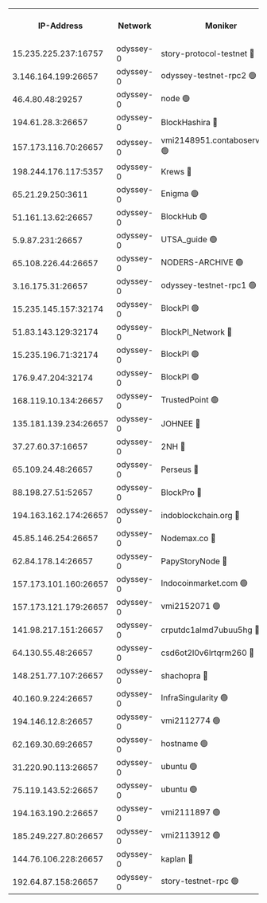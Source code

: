 


<table><tr><th>IP-Address</th><th>Network</th><th>Moniker</th><th>Latest Block Height</th><th>Earliest Block Height</th><th>Catching Up</th><th>Tx Index</th><th>Voting Power</th><th>Version</th><th>Scan Time</th></tr><tr><td>15.235.225.237:16757</td><td>odyssey-0</td><td>story-protocol-testnet 🔴</td><td>2406637</td><td>1</td><td>False</td><td>off</td><td>3290848007</td><td>0.38.12</td><td>2025-02-02T11:43:57.586231360UTC</td></tr><tr><td>3.146.164.199:26657</td><td>odyssey-0</td><td>odyssey-testnet-rpc2 🟢</td><td>2406645</td><td>1</td><td>False</td><td>off</td><td>0</td><td>0.38.12</td><td>2025-02-02T11:44:27.600024220UTC</td></tr><tr><td>46.4.80.48:29257</td><td>odyssey-0</td><td>node 🟢</td><td>2406646</td><td>1</td><td>False</td><td>on</td><td>0</td><td>0.38.12</td><td>2025-02-02T11:44:33.489240096UTC</td></tr><tr><td>194.61.28.3:26657</td><td>odyssey-0</td><td>BlockHashira 🔴</td><td>2406647</td><td>1</td><td>False</td><td>off</td><td>3570466000</td><td>0.38.12</td><td>2025-02-02T11:44:39.134478294UTC</td></tr><tr><td>157.173.116.70:26657</td><td>odyssey-0</td><td>vmi2148951.contaboserver.net 🟢</td><td>2406648</td><td>1</td><td>False</td><td>off</td><td>0</td><td>0.38.12</td><td>2025-02-02T11:44:50.800411900UTC</td></tr><tr><td>198.244.176.117:5357</td><td>odyssey-0</td><td>Krews 🔴</td><td>2406650</td><td>1</td><td>False</td><td>off</td><td>24857000</td><td>0.38.12</td><td>2025-02-02T11:44:55.639784930UTC</td></tr><tr><td>65.21.29.250:3611</td><td>odyssey-0</td><td>Enigma 🟢</td><td>2065886</td><td>1</td><td>False</td><td>on</td><td>0</td><td>0.38.9</td><td>2025-02-02T11:45:05.248472045UTC</td></tr><tr><td>51.161.13.62:26657</td><td>odyssey-0</td><td>BlockHub 🟢</td><td>2406654</td><td>1</td><td>False</td><td>off</td><td>0</td><td>0.38.12</td><td>2025-02-02T11:45:11.859252050UTC</td></tr><tr><td>5.9.87.231:26657</td><td>odyssey-0</td><td>UTSA_guide 🟢</td><td>2406655</td><td>1</td><td>False</td><td>on</td><td>0</td><td>0.38.12</td><td>2025-02-02T11:45:15.337211060UTC</td></tr><tr><td>65.108.226.44:26657</td><td>odyssey-0</td><td>NODERS-ARCHIVE 🟢</td><td>2406656</td><td>1</td><td>False</td><td>on</td><td>0</td><td>0.38.12</td><td>2025-02-02T11:45:18.611393618UTC</td></tr><tr><td>3.16.175.31:26657</td><td>odyssey-0</td><td>odyssey-testnet-rpc1 🟢</td><td>2406661</td><td>1</td><td>False</td><td>off</td><td>0</td><td>0.38.12</td><td>2025-02-02T11:45:34.201970374UTC</td></tr><tr><td>15.235.145.157:32174</td><td>odyssey-0</td><td>BlockPI 🟢</td><td>2406637</td><td>109001</td><td>False</td><td>off</td><td>0</td><td>0.38.12</td><td>2025-02-02T11:43:59.134891927UTC</td></tr><tr><td>51.83.143.129:32174</td><td>odyssey-0</td><td>BlockPI_Network 🔴</td><td>2406646</td><td>109001</td><td>False</td><td>off</td><td>3893036013</td><td>0.38.12</td><td>2025-02-02T11:44:32.466900276UTC</td></tr><tr><td>15.235.196.71:32174</td><td>odyssey-0</td><td>BlockPI 🟢</td><td>2406652</td><td>109001</td><td>False</td><td>off</td><td>0</td><td>0.38.12</td><td>2025-02-02T11:45:04.178635510UTC</td></tr><tr><td>176.9.47.204:32174</td><td>odyssey-0</td><td>BlockPI 🟢</td><td>2406653</td><td>109001</td><td>False</td><td>off</td><td>0</td><td>0.38.12</td><td>2025-02-02T11:45:07.975111473UTC</td></tr><tr><td>168.119.10.134:26657</td><td>odyssey-0</td><td>TrustedPoint 🟢</td><td>2406659</td><td>339001</td><td>False</td><td>off</td><td>0</td><td>0.38.12</td><td>2025-02-02T11:45:29.466230237UTC</td></tr><tr><td>135.181.139.234:26657</td><td>odyssey-0</td><td>JOHNEE 🔴</td><td>2406654</td><td>351001</td><td>False</td><td>on</td><td>3311329000</td><td>0.38.12</td><td>2025-02-02T11:45:08.815417100UTC</td></tr><tr><td>37.27.60.37:16657</td><td>odyssey-0</td><td>2NH 🔴</td><td>2406651</td><td>395001</td><td>False</td><td>off</td><td>4013828052</td><td>0.38.12</td><td>2025-02-02T11:44:58.734360701UTC</td></tr><tr><td>65.109.24.48:26657</td><td>odyssey-0</td><td>Perseus 🔴</td><td>2406653</td><td>431001</td><td>False</td><td>off</td><td>24943000</td><td>0.38.12</td><td>2025-02-02T11:45:05.611256953UTC</td></tr><tr><td>88.198.27.51:52657</td><td>odyssey-0</td><td>BlockPro 🔴</td><td>2406638</td><td>507001</td><td>False</td><td>off</td><td>3217120111</td><td>0.38.12</td><td>2025-02-02T11:44:00.147479413UTC</td></tr><tr><td>194.163.162.174:26657</td><td>odyssey-0</td><td>indoblockchain.org 🔴</td><td>2406636</td><td>1023001</td><td>False</td><td>off</td><td>3859205583</td><td>0.38.12</td><td>2025-02-02T11:43:52.906951178UTC</td></tr><tr><td>45.85.146.254:26657</td><td>odyssey-0</td><td>Nodemax.co 🔴</td><td>2406637</td><td>1023001</td><td>False</td><td>off</td><td>3657477800</td><td>0.38.12</td><td>2025-02-02T11:43:58.053803327UTC</td></tr><tr><td>62.84.178.14:26657</td><td>odyssey-0</td><td>PapyStoryNode 🔴</td><td>2406654</td><td>1023001</td><td>False</td><td>off</td><td>3691232008</td><td>0.38.12</td><td>2025-02-02T11:45:08.406321780UTC</td></tr><tr><td>157.173.101.160:26657</td><td>odyssey-0</td><td>Indocoinmarket.com 🟢</td><td>2401901</td><td>1023001</td><td>False</td><td>off</td><td>0</td><td>0.38.12</td><td>2025-02-02T11:45:17.422016002UTC</td></tr><tr><td>157.173.121.179:26657</td><td>odyssey-0</td><td>vmi2152071 🟢</td><td>1737236</td><td>1140001</td><td>False</td><td>off</td><td>0</td><td>0.38.12</td><td>2025-02-02T11:45:21.505392221UTC</td></tr><tr><td>141.98.217.151:26657</td><td>odyssey-0</td><td>crputdc1almd7ubuu5hg 🔴</td><td>2406646</td><td>1146001</td><td>False</td><td>off</td><td>4298897006</td><td>0.38.12</td><td>2025-02-02T11:44:38.382140125UTC</td></tr><tr><td>64.130.55.48:26657</td><td>odyssey-0</td><td>csd6ot2l0v6lrtqrm260 🔴</td><td>2406642</td><td>1149001</td><td>False</td><td>off</td><td>3974246000</td><td>0.38.12</td><td>2025-02-02T11:44:16.168609351UTC</td></tr><tr><td>148.251.77.107:26657</td><td>odyssey-0</td><td>shachopra 🔴</td><td>2406647</td><td>1307001</td><td>False</td><td>off</td><td>3129002000</td><td>0.38.12</td><td>2025-02-02T11:44:41.355688924UTC</td></tr><tr><td>40.160.9.224:26657</td><td>odyssey-0</td><td>InfraSingularity 🟢</td><td>2406635</td><td>1749001</td><td>False</td><td>off</td><td>0</td><td>0.38.12</td><td>2025-02-02T11:43:52.115599108UTC</td></tr><tr><td>194.146.12.8:26657</td><td>odyssey-0</td><td>vmi2112774 🟢</td><td>1977602</td><td>1749001</td><td>False</td><td>off</td><td>0</td><td>0.38.12</td><td>2025-02-02T11:44:03.913790470UTC</td></tr><tr><td>62.169.30.69:26657</td><td>odyssey-0</td><td>hostname 🟢</td><td>1977602</td><td>1749001</td><td>False</td><td>off</td><td>0</td><td>0.38.12</td><td>2025-02-02T11:44:15.865725771UTC</td></tr><tr><td>31.220.90.113:26657</td><td>odyssey-0</td><td>ubuntu 🟢</td><td>1981592</td><td>1749001</td><td>False</td><td>off</td><td>0</td><td>0.38.12</td><td>2025-02-02T11:44:39.855764061UTC</td></tr><tr><td>75.119.143.52:26657</td><td>odyssey-0</td><td>ubuntu 🟢</td><td>1889090</td><td>1749001</td><td>False</td><td>off</td><td>0</td><td>0.38.12</td><td>2025-02-02T11:44:40.648864285UTC</td></tr><tr><td>194.163.190.2:26657</td><td>odyssey-0</td><td>vmi2111897 🟢</td><td>1984349</td><td>1749001</td><td>False</td><td>off</td><td>0</td><td>0.38.12</td><td>2025-02-02T11:45:14.283145933UTC</td></tr><tr><td>185.249.227.80:26657</td><td>odyssey-0</td><td>vmi2113912 🟢</td><td>1977602</td><td>1749001</td><td>False</td><td>off</td><td>0</td><td>0.38.12</td><td>2025-02-02T11:45:29.181632970UTC</td></tr><tr><td>144.76.106.228:26657</td><td>odyssey-0</td><td>kaplan 🔴</td><td>2406645</td><td>2065001</td><td>False</td><td>off</td><td>24615000</td><td>0.38.12</td><td>2025-02-02T11:44:26.561655689UTC</td></tr><tr><td>192.64.87.158:26657</td><td>odyssey-0</td><td>story-testnet-rpc 🟢</td><td>2406646</td><td>2068001</td><td>False</td><td>off</td><td>0</td><td>0.38.12</td><td>2025-02-02T11:44:33.100824892UTC</td></tr></table>